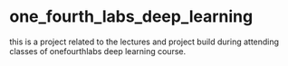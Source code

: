 # one_fourth_labs_deep_learning
this is a project related to the lectures and project build during attending classes of onefourthlabs deep learning course.
